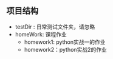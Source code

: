 ## 项目结构
 - testDir : 日常测试文件夹，请忽略
 - homeWork: 课程作业
    - homework1: python实战一的作业
    - homework2：python实战2的作业